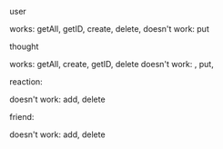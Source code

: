 user

works: getAll, getID, create, delete,
doesn't work:  put

thought

works: getAll, create, getID, delete
doesn't work: , put, 

reaction:

doesn't work: add, delete

friend:

doesn't work: add, delete